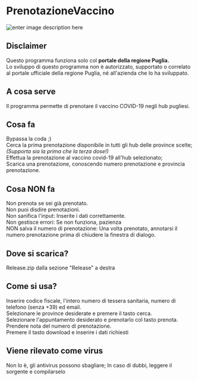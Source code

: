 # PrenotazioneVaccino
![enter image description here](https://user-images.githubusercontent.com/7345120/144716653-03ecd357-d0c1-40f5-a44a-32f74ca70b45.jpg)
## Disclaimer
Questo programma funziona solo col **portale della regione Puglia.**  
Lo sviluppo di questo programma non è autorizzato, supportato o correlato al portale ufficiale della regione Puglia, né all'azienda che lo ha sviluppato.  
## A cosa serve
Il programma permette di prenotare il vaccino COVID-19 negli hub pugliesi.
## Cosa fa
Bypassa la coda ;)  
Cerca la prima prenotazione disponibile in tutti gli hub delle province scelte;  
*(Supporta sia la prima che la terza dose!)*  
Effettua la prenotazione al vaccino  covid-19 all'hub selezionato;  
Scarica una prenotazione, conoscendo numero prenotazione e provincia prenotazione.  

## Cosa NON fa
Non prenota se sei già prenotato.  
Non puoi disdire prenotazioni.  
Non sanifica l'input: Inserite i dati correttamente.  
Non gestisce errori: Se non funziona, pazienza  
NON salva il numero di prenotazione: Una volta prenotato, annotarsi il numero prenotazione prima di chiudere la finestra di dialogo.  
## Dove si scarica?
Release.zip dalla sezione "Release" a destra  
## Come si usa?
Inserire codice fiscale, l'intero numero di tessera sanitaria, numero di telefono (senza +39) ed email.  
Selezionare le province desiderate e premere il tasto cerca.  
Selezionare l'appuntamento desiderato e prenotarlo col tasto prenota.  
Prendere nota del numero di prenotazione.  
Premere il tasto download e inserire i dati richiesti  
## Viene rilevato come virus
Non lo è, gli antivirus possono sbagliare; In caso di dubbi, leggere il sorgente e compilarselo  

